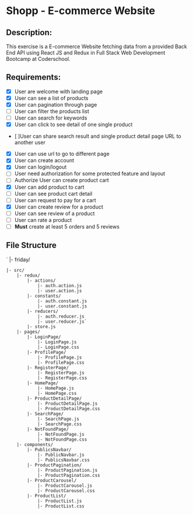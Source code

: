 # Shopp - E-commerce Website

## Description:
This exercise is a E-commerce Website fetching data from a provided Back End API using React JS and Redux in Full Stack Web Development Bootcamp at Coderschool.

## Requirements:

- [x] User are welcome with landing page
- [x] User can see a list of products
- [x] User can pagination through page
- [ ] User can filter the products list
- [ ] User can search for keywords
- [x] User can click to see detail of one single product
- [ ]User can share search result and single product detail page URL to another user
- [x] User can use url to go to different page
- [x] User can create account
- [x] User can login/logout
- [ ] User need authorization for some protected feature and layout
- [ ] Authorize User can create product cart
- [x] User can add product to cart
- [ ] User can see product cart detail
- [ ] User can request to pay for a cart
- [x] User can create review for a product
- [ ] User can see review of a product
- [ ] User can rate a product
- [ ] **Must** create at least 5 orders and 5 reviews

## File Structure

` |- friday/

    |- src/
        |- redux/
            |- actions/
                |- auth.action.js
                |- user.action.js
            |- constants/
                |- auth.constant.js
                |- user.constant.js
            |- reducers/
                |- auth.reducer.js
                |- user.reducer.js`
            |- store.js
        |- pages/
            |- LoginPage/
                |- LoginPage.js
                |- LoginPage.css
            |- ProfilePage/
                |- ProfilePage.js
                |- ProfilePage.css
            |- RegisterPage/
                |- RegisterPage.js
                |- RegisterPage.css
            |- HomePage/
                |- HomePage.js
                |- HomePage.css
            |- ProductDetailPage/
                |- ProductDetailPage.js
                |- ProductDetailPage.css
            |- SearchPage/
                |- SearchPage.js
                |- SearchPage.css
            |- NotFoundPage/
                |- NotFoundPage.js
                |- NotFoundPage.css
        |- components/
            |- PublicsNavbar/
                |- PublicNavbar.js
                |- PublicsNavbar.css
            |- ProductPagination/
                |- ProductPagination.js
                |- ProductPagination.css
            |- ProductCarousel/
                |- ProductCarousel.js
                |- ProductCarousel.css
            |- ProductList/
                |- ProductList.js
                |- ProductList.css
